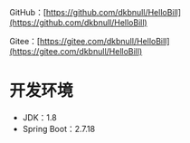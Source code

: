 GitHub：[https://github.com/dkbnull/HelloBill](https://github.com/dkbnull/HelloBill)

Gitee：[https://gitee.com/dkbnull/HelloBill](https://gitee.com/dkbnull/HelloBill)

# 开发环境

* JDK：1.8
* Spring Boot：2.7.18

